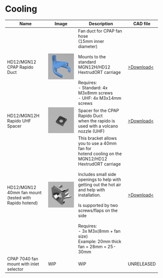 # Cooling

| Name                                                          | Image                                                            | Description                                                                                                                                                                                                                                                                                                                                                          | CAD file                                                    |
|---------------------------------------------------------------|------------------------------------------------------------------|----------------------------------------------------------------------------------------------------------------------------------------------------------------------------------------------------------------------------------------------------------------------------------------------------------------------------------------------------------------------|-------------------------------------------------------------|
| HD12/MGN12<br/>CPAP Rapido Duct                               | ![](../images/HD12_MGN12_Rapido_Duct.png ':size=70%')            | Fan duct for CPAP fan hose<br/>(15mm inner diameter)<br/><br/>Mounts to the standard MGN12H/HD12 HextrudORT carriage<br/><br/>Requires: <br/>- Standard: 4x M3x8mm screws<br/>- UHF: 4x M3x14mm screws                                                                                                                                                               | [>Download<](../cad/HD12_MGN12_Rapido_Duct.step)            |
| HD12/MGN12H<br/>Rapido UHF Spacer                             | ![](../images/HD12_MGN12_Rapido_UHF_Spacer.png ':size=70%')      | Spacer for the CPAP Rapido Duct<br/>when the rapido is used with a volcano nozzle (UHF)                                                                                                                                                                                                                                                                              | [>Download<](../cad/HD12_MGN12_Rapido_UHF_Spacer.step)      |
| HD12/MGN12<br/>40mm fan mount<br/>(tested with Rapido hotend) | ![](../images/MGN12_HD12_Rapido_Fan_Shroud_40mm.png ':size=70%') | This bracket allows you to use a 40mm fan for<br/>hotend cooling on the<br/>MGN12/HD12 HextrudORT carriage<br/><br/>Includes small side openings to help with getting out the hot air and help with installation.<br/><br/>Is supported by two screws/flaps on the side<br/><br/>Requires:<br/>- 3x M3x(8mm + fan size)<br/>Example: 20mm thick fan = 28mm = 25-30mm | [>Download<](../cad/MGN12_HD12_Rapido_Fan_Shroud_40mm.step) |
| CPAP 7040 fan mount with inlet selector                       | WIP                                                              | WIP                                                                                                                                                                                                                                                                                                                                                                  | UNRELEASED                                                  |